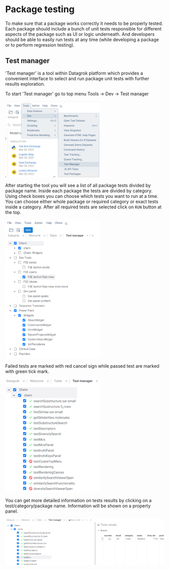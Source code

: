 <!-- TITLE: Test packages -->
# Package testing
To make sure that a package works correctly it needs to be properly tested. Each package should include a bunch of unit tests responsible for different aspects of the package such as UI or logic underneath. And developers should be able to easily run tests at any time (while developing a package or to perform regression testing).

## Test manager

'Test manager' is a tool within Datagrok platform which provides a convenient interface to select and run package unit tests with further results exploration.

To start 'Test manager' go to top menu Tools -> Dev -> Test manager

![Test manager start](test-mngr-start.png)

After starting the tool you will see a list of all package tests divided by package name. Inside each package the tests are divided by category.
Using check boxes you can choose which tests you want to run at a time. You can choose either whole package or required category or exact tests inside a category. After all required tests are selected click on `RUN` button at the top.

![Tests list](test-mngr-tests-list.png)

Failed tests are marked with red cancel sign while passed test are marked with green tick mark.

![Tests list](test-mngr-results.png)

You can get more detailed information on tests results by clicking on a test/category/package name. Information will be shown on a property panel.

![Tests property panel](test-mngr-property-panel.png)


